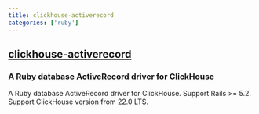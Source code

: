 ```yaml
---
title: clickhouse-activerecord
categories: ['ruby']
---
```

## [clickhouse-activerecord](https://github.com/PNixx/clickhouse-activerecord)

### A Ruby database ActiveRecord driver for ClickHouse


A Ruby database ActiveRecord driver for ClickHouse. Support Rails >= 5.2.
Support ClickHouse version from 22.0 LTS.
